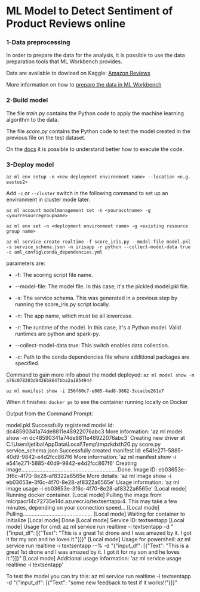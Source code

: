 # ML Model to Detect Sentiment of Product Reviews online

### 1-Data preprocessing
In order to prepare the data for the analysis, it is possible to use the data preparation tools that ML Workbench provides.

Data are available to dowload on Kaggle: [Amazon Reviews](https://www.kaggle.com/bittlingmayer/amazonreviews)

More information on how to [prepare the data in ML Workbench](https://docs.microsoft.com/en-us/azure/machine-learning/preview/tutorial-classifying-iris-part-1)

### 2-Build model
The file *train.py* contains the Python code to apply the machine learning algorithm to the data.

The file *score.py* contains the Python code to test the model created in the previous file on the test dataset.

On the [docs](https://docs.microsoft.com/en-us/azure/machine-learning/preview/tutorial-classifying-iris-part-2) it is possible to understand better how to execute the code.

### 3-Deploy model
` az ml env setup -n <new deployment environment name> --location <e.g. eastus2> `

Add `-c` or `--cluster` switch in the following command to set up an environment in cluster mode later.

` az ml account modelmanagement set -n <youracctname> -g <yourresourcegroupname> `

` az ml env set -n <deployment environment name> -g <existing resource group name> `

` az ml service create realtime -f score_iris.py --model-file model.pkl -s service_schema.json -n irisapp -r python --collect-model-data true -c aml_config\conda_dependencies.yml `

parameters are:
- -f: The scoring script file name.

- --model-file: The model file. In this case, it's the pickled model.pkl file.

- -s: The service schema. This was generated in a previous step by running the score_iris.py script locally.

- -n: The app name, which must be all lowercase.

- -r: The runtime of the model. In this case, it's a Python model. Valid runtimes are python and spark-py.

- --collect-model-data true: This switch enables data collection.

- -c: Path to the conda dependencies file where additional packages are specified.

Command to gain more info about the model deployed:
` az ml model show -m a76c078203d9426b8647bba2a1854944 `

` az ml manifest show -i 256f60c7-e085-4ad8-9802-3ccacbe261e7 `

When it finishes:
` docker ps ` to see the container running locally on Docker

Output from the Command Prompt:

 model.pkl
Successfully registered model
Id: dc48590341a74de8811e48922076abc3
More information: 'az ml model show -m dc48590341a74de8811e48922076abc3'
Creating new driver at C:\Users\jetiba\AppData\Local\Temp\tmpzkdxth20.py
 score.py
 service_schema.json
Successfully created manifest
Id: e541e271-5885-40d9-9842-e4d2fcc867f6
More information: 'az ml manifest show -i e541e271-5885-40d9-9842-e4d2fcc867f6'
Creating image................................................................Done.
Image ID: eb03653e-3f6c-4f70-8e28-af8322a6565e
More details: 'az ml image show -i eb03653e-3f6c-4f70-8e28-af8322a6565e'
Usage information: 'az ml image usage -i eb03653e-3f6c-4f70-8e28-af8322a6565e'
[Local mode] Running docker container.
[Local mode] Pulling the image from mlcrpacr14c72735e14d.azurecr.io/textsentapp:4. This may take a few minutes, depending on your connection speed...
[Local mode] Pulling..............................................
[Local mode] Waiting for container to initialize
[Local mode] Done
[Local mode] Service ID: textsentapp
[Local mode] Usage for cmd: az ml service run realtime -i textsentapp -d "{\"input_df\": [{\"Text\": \"This is a great 1st drone and I was amazed by it. I got it for my son and he loves it.\"}]}"
[Local mode] Usage for powershell: az ml service run realtime -i textsentapp --% -d "{\"input_df\": [{\"Text\": \"This is a great 1st drone and I was amazed by it. I got it for my son and he loves it.\"}]}"
[Local mode] Additional usage information: 'az ml service usage realtime -i textsentapp'

To test the model you can try this:
az ml service run realtime -i textsentapp -d "{\"input_df\": [{\"Text\": \"some new feedback to test if it works!!\"}]}"
